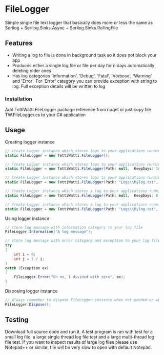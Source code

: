# FileLogger
Simple single file text logger that basically does more or less the same as Serilog + Serilog.Sinks.Async + Serilog.Sinks.RollingFile

## Features

* Writing a log to file is done in background task so it does not block your app
* Produces either a single log file or file per day for n days automatically deleting older ones
* Has log categories 'Information', 'Debug', 'Fatal', 'Verbose', 'Warning' and 'Error'. For 'Error' category you can provide exception with string to log. Full exception details will be written to log

### Installation

Add TottiWatti.FileLogger package reference from nuget or just copy file TW.FileLogger.cs to your C# application

## Usage

Creating logger instance 
```C#
// Create Logger instance which stores logs to your applications running directory one log file for each day with name {your-application-name}_{yyyy-MM-dd}.txt retaining default last 31 days logs and automatically deleting older
static FileLogger = new TottiWatti.FileLogger();

// Create Logger instance which stores logs to your applications running directory one log file for each day with name {your-application-name}_{yyyy-MM-dd}.txt retaining last 10 days logs and automatically deleting older
static FileLogger = new TottiWatti.FileLogger(Path: null,  KeepDays: 10);

// Create Logger instance which stores logs to your applications running directory's subdirectory 'Logs' one log file for each day with name MyLog_{yyyy-MM-dd}.txt retaining last 10 days logs and automatically deleting older
static FileLogger = new TottiWatti.FileLogger(Path: "Logs\\Mylog.txt",  KeepDays: 10);

// Create Logger instance which stores a log to your applications running directory one log only with name {your-application-name}.txt replacing old log with same name each time your application is run
static FileLogger = new TottiWatti.FileLogger(Path: null,  KeepDays: 0);

// Create Logger instance which stores a log to your applications running directory's subdirectory 'Logs' one log only with name Mylog.txt replacing old log with same name each time your application is run
static FileLogger = new TottiWatti.FileLogger(Path: "Logs\\Mylog.txt",  KeepDays: 0);
```

Using logger instance 
```C#
// store log message with information category to your log file
FileLogger.Information("A log message");

// store log message with error category and exception to your log file
try
{
    int i = 0;
    int j = 1 / i;
}
catch (Exception ex)
{                
    FileLogger.Error("Oh no, I divided with zero", ex);
}
```

Disposing logger instance 
```C#
// Always remember to dispose FileLogger instance when not needed or when exiting application. Dispose will force remaining log entries to be written from ram buffer to text file before releasing resources
FileLogger.Dispose();
```

## Testing

Download full source code and run it. A test program is ran with test for a small log file, a large single thread log file test and a large multi-thread log file test. If you want to inspect results of large log files please use Notepad++ or similar, file will be very slow to open with default Notepad.



